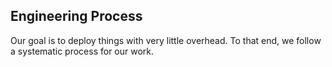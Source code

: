 ## Engineering Process

Our goal is to deploy things with very little overhead.  To that end, we follow a systematic process for our work. 




